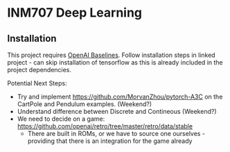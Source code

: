 # INM707 Deep Learning

## Installation

This project requires [OpenAI Baselines](https://github.com/openai/baselines). Follow installation steps in linked project - can skip installation of tensorflow as this is already included in the project dependencies.

Potential Next Steps:
- Try and implement https://github.com/MorvanZhou/pytorch-A3C on the CartPole and Pendulum examples. (Weekend?)
- Understand difference between Discrete and Contineous (Weekend?)
- We need to decide on a game: https://github.com/openai/retro/tree/master/retro/data/stable
  - There are built in ROMs, or we have to source one ourselves - providing that there is an integration for the game already
